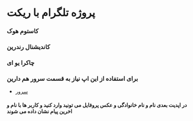 # پروژه تلگرام با ریکت
### کاستوم هوک
### کاندیشنال رندرین
### چاکرا یو ای
### برای استفاده از این اپ نیاز به قسمت سرور هم دارین
* [سرور](https://github.com/AmirHabibi79/telegram_server)
#### در اپدیت بعدی نام و نام خانوادگی و عکس پروفایل می تونید وارد کنید و کاربر ها با نام و اخرین پیام نشان داده می شوند
